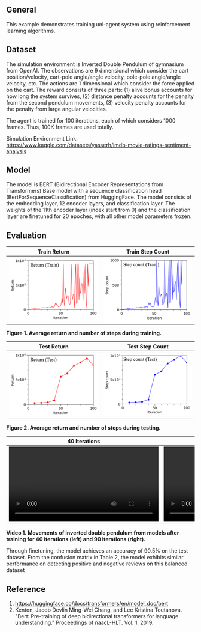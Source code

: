 ## General
This example demonstrates training uni-agent system using reinforcement learning algorithms. 

## Dataset
The simulation environment is Inverted Double Pendulum of gymnasium from OpenAI. The observations are 9 dimensional which consider the cart position/velocity, cart-pole angle/angle velocity, pole-pole angle/angle velocity, etc. The actions are 1 dimensional which consider the force applied on the cart. The reward consists of three parts: (1) alive bonus accounts for how long the system survives, (2) distance penalty accounts for the penalty from the second pendulum movements, (3) velocity penalty accounts for the penalty from large angular velocities. 

The agent is trained for 100 iterations, each of which considers 1000 frames. Thus, 100K frames are used totally.

Simulation Environment Link: https://www.kaggle.com/datasets/yasserh/imdb-movie-ratings-sentiment-analysis

## Model
The model is BERT (Bidirectional Encoder Representations from Transformers) Base model with a sequence classification head (BertForSequenceClassification) from HuggingFace. The model consists of the embedding layer, 12 encoder layers, and classification layer. The weights of the 11th encoder layer (index start from 0) and the classification layer are finetuned for 20 epoches, with all other model parameters frozen.

## Evaluation
| Train Return | Train Step Count |
|---|---|
| <img src="figures/train_return.png" /> | <img src="figures/train_step_count.png" /> |

**Figure 1. Average return and number of steps during training.**

| Test Return | Test Step Count |
|---|---|
| <img src="figures/test_return.png" /> | <img src="figures/test_step_count.png" /> |

**Figure 2. Average return and number of steps during testing.**

| 40 Iterations | 90 Iterations |
|---|---|
|<video src="https://github.com/user-attachments/assets/5774f724-26c2-416f-82bc-0e728f770125" height="200"></video> | <video src="https://github.com/user-attachments/assets/819be0f8-5c3c-4104-b463-e6a56da8c6de" height="200"></video> |

**Video 1. Movements of inverted double pendulum from models after training for 40 iterations (left) and 90 iterations (right).**

Through finetuning, the model achieves an accuracy of 90.5% on the test dataset. From the confusion matrix in Table 2, the model exhibits similar performance on detecting positive and negative reviews on this balanced dataset

## Reference
1. https://huggingface.co/docs/transformers/en/model_doc/bert
2. Kenton, Jacob Devlin Ming-Wei Chang, and Lee Kristina Toutanova. "Bert: Pre-training of deep bidirectional transformers for language understanding." Proceedings of naacL-HLT. Vol. 1. 2019.

